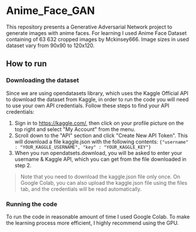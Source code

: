 # Anime_Face_GAN
This repository presents a Generative Adversarial Network project to generate images with anime faces. For learning I used Anime Face Dataset containing of 63 632 cropped images by Mckinsey666. Image sizes in used dataset vary from 90x90 to 120x120.

## How to run
### Downloading the dataset
Since we are using opendatasets library, which uses the Kaggle Official API to download the dataset from Kaggle, in order to run the code you will need to use your own API credentials. Follow these steps to find your API credentials:
1. Sign in to https://kaggle.com/, then click on your profile picture on the top right and select "My Account" from the menu.
2. Scroll down to the "API" section and click "Create New API Token". This will download a file kaggle.json with the following contents:
```{"username" : "YOUR_KAGGLE_USERNAME", "key" : "YOUR_KAGGLE_KEY"}```
3. When you run opendatsets.download, you will be asked to enter your username & Kaggle API, which you can get from the file downloaded in step 2.
> Note that you need to download the kaggle.json file only once. On Google Colab, you can also upload the kaggle.json file using the files tab, and the credentials will be read automatically.

### Running the code
To run the code in reasonable amount of time I used Google Colab. To make the learning process more efficient, I highly recommend using the GPU.
